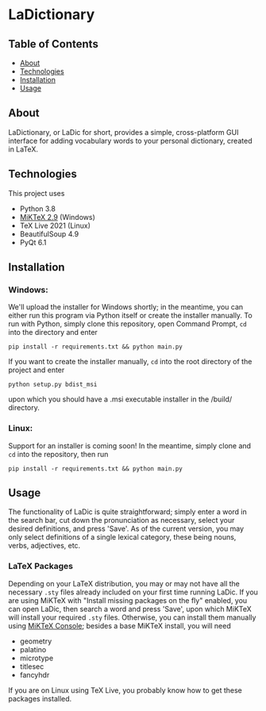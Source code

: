 # LaDictionary

## Table of Contents
* [About](#about)
* [Technologies](#technologies)
* [Installation](#installation)
* [Usage](#usage)

## About
LaDictionary, or LaDic for short, provides a simple, cross-platform GUI interface for adding vocabulary words to your personal dictionary, created in LaTeX.

## Technologies
This project uses
* Python 3.8
* [MiKTeX 2.9](https://miktex.org/howto/download-miktex-2-9) (Windows)
* TeX Live 2021 (Linux)
* BeautifulSoup 4.9
* PyQt 6.1

## Installation

### Windows:
We'll upload the installer for Windows shortly; in the meantime, you can either run this program via Python itself or create the installer manually. To run with Python, simply clone this repository, open Command Prompt, `cd` into the directory and enter

```
pip install -r requirements.txt && python main.py
```

If you want to create the installer manually, `cd` into the root directory of the project and enter

```
python setup.py bdist_msi
```
upon which you should have a .msi executable installer in the /build/ directory.

### Linux:
Support for an installer is coming soon! In the meantime, simply clone and `cd` into the repository, then run

```
pip install -r requirements.txt && python main.py
```

## Usage
The functionality of LaDic is quite straightforward; simply enter a word in the search bar, cut down the pronunciation as necessary, select your desired definitions, and press 'Save'. As of the current version, you may only select definitions of a single lexical category, these being nouns, verbs, adjectives, etc.

### LaTeX Packages
Depending on your LaTeX distribution, you may or may not have all the necessary `.sty` files already included on your first time running LaDic. If you are using MiKTeX with "Install missing packages on the fly" enabled, you can open LaDic, then search a word and press 'Save', upon which MiKTeX will install your required `.sty` files. Otherwise, you can install them manually using [MiKTeX Console](https://tex.stackexchange.com/questions/484084/how-can-i-install-a-package-on-miktex); besides a base MiKTeX install, you will need

* geometry
* palatino
* microtype
* titlesec
* fancyhdr

If you are on Linux using TeX Live, you probably know how to get these packages installed.
